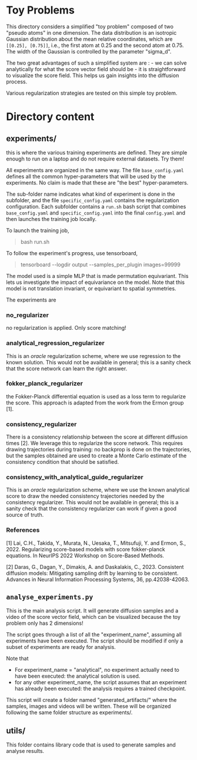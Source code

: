 # Toy Problems

This directory considers a simplified "toy problem" composed of two "pseudo atoms" in one dimension. 
The data distribution is an isotropic Gaussian distribution about the mean relative coordinates, 
which are `[[0.25], [0.75]]`, i.e., the first atom at 0.25 and the second atom  at 0.75. The width of the 
Gaussian is controlled by the parameter "sigma_d".

The two great advantages of such a simplified system are :
    - we can solve analytically for what the score vector field should be
    - it is straightforward to visualize the score field.
This helps us gain insights into the diffusion process.

Various regularization strategies are tested on this simple toy problem.

# Directory content

## experiments/
this is where the various training experiments are defined. They are simple enough to run 
on a laptop and do not require external datasets. Try them!

All experiments are organized in the same way. The file `base_config.yaml` defines all the common 
hyper-parameters that will be used by the experiments. No claim is made that these are "the best" 
hyper-parameters. 

The sub-folder name indicates what kind of experiment is done in the subfolder, and the 
file `specific_config.yaml` contains the regularization configuration. Each subfolder contains a 
`run.sh` bash script that combines `base_config.yaml` and `specific_config.yaml` into  the final 
`config.yaml` and then  launches the training job locally.

To launch the training job,

> bash run.sh

To follow the experiment's progress, use tensorboard,

> tensorboard --logdir output --samples_per_plugin images=99999

The model used is a simple MLP that is made permutation equivariant. This lets us investigate the impact of 
equivariance on the model. Note that this model is not translation invariant, or equivariant to spatial symmetries.

The experiments are 

### **no_regularizer** 
no regularization is applied. Only score matching!

### **analytical_regression_regularizer**
This is an *oracle* regularization scheme, where we use regression to the known 
solution. This would not be available in general; this is a sanity check that the score network can learn the right answer.

### **fokker_planck_regularizer**
the Fokker-Planck differential equation is used as a loss term to regularize the score. 
This approach is adapted from the work from the Ermon group [1].


### **consistency_regularizer** 
There is a consistency relationship between the score at different diffusion times [2]. 
We leverage this to regularize the score network. This requires drawing trajectories 
during training: no backprop is done on the trajectories, but the samples obtained
are used to create a Monte Carlo estimate of the consistency condition that should be satisfied.

### **consistency_with_analytical_guide_regularizer** 
This is an *oracle* regularization scheme, where we use the known analytical score to draw the 
needed consistency trajectories needed by the consistency regularizer. This would not be available in general; 
this is a sanity check that the consistency regularizer can work if given a good source of truth.

### References 
[1] Lai, C.H., Takida, Y., Murata, N., Uesaka, T., Mitsufuji, Y. and Ermon, S., 2022. Regularizing score-based models 
with score fokker-planck equations. In NeurIPS 2022 Workshop on Score-Based Methods.

[2] Daras, G., Dagan, Y., Dimakis, A. and Daskalakis, C., 2023. Consistent diffusion models: Mitigating sampling drift 
by learning to be consistent. Advances in Neural Information Processing Systems, 36, pp.42038-42063.


## `analyse_experiments.py`
This is the main analysis script. It will generate diffusion samples and
a video of the score vector field, which can be visualized because the toy problem only has 2 dimensions!

The script goes through a list of all the "experiment_name", assuming all experiments have been executed.
The script should be modified if only a subset of experiments are ready for analysis.

Note that
- For experiment_name = "analytical", no experiment actually need to have been executed: the analytical solution
  is used.
- for any other experiment_name, the script assumes that an experiment has already been executed: 
  the analysis requires a trained checkpoint.

This script will create a folder named "generated_artifacts/" where the
samples, images and videos will be written. These will be organized following the same
folder structure as experiments/.

## utils/
This folder contains library code that is used to generate samples and analyse results.